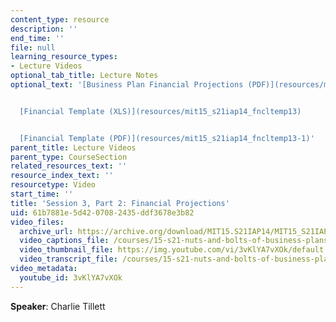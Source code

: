 ```yaml
---
content_type: resource
description: ''
end_time: ''
file: null
learning_resource_types:
- Lecture Videos
optional_tab_title: Lecture Notes
optional_text: '[Business Plan Financial Projections (PDF)](resources/mit15_s21iap14_session3-2)


  [Financial Template (XLS)](resources/mit15_s21iap14_fncltemp13)


  [Financial Template (PDF)](resources/mit15_s21iap14_fncltemp13-1)'
parent_title: Lecture Videos
parent_type: CourseSection
related_resources_text: ''
resource_index_text: ''
resourcetype: Video
start_time: ''
title: 'Session 3, Part 2: Financial Projections'
uid: 61b7881e-5d42-0708-2435-ddf3678e3b82
video_files:
  archive_url: https://archive.org/download/MIT15.S21IAP14/MIT15_S21IAP14_S3P2_300k.mp4
  video_captions_file: /courses/15-s21-nuts-and-bolts-of-business-plans-january-iap-2014/b03e97d4ce4452378872d47260a5ee72_3vKlYA7vXOk.vtt
  video_thumbnail_file: https://img.youtube.com/vi/3vKlYA7vXOk/default.jpg
  video_transcript_file: /courses/15-s21-nuts-and-bolts-of-business-plans-january-iap-2014/b16fa34978060ea082620abd9ed11bf1_3vKlYA7vXOk.pdf
video_metadata:
  youtube_id: 3vKlYA7vXOk
---
```


**Speaker**: Charlie Tillett